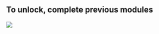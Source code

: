 ## To unlock, complete previous modules

###### ![](https://icon-library.net/images/padlock-icon-transparent/padlock-icon-transparent-8.jpg)

